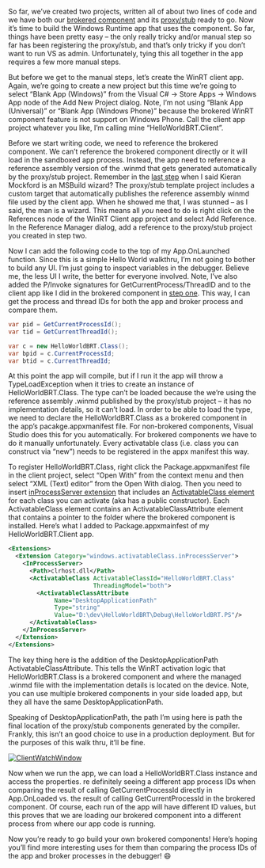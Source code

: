 So far, we’ve created two projects, written all of about two lines of
code and we have both our [brokered
component](http://devhawk.net/2014/04/25/brokered-winrt-components-step-one) and
its
[proxy/stub](http://devhawk.net/2014/04/25/brokered-winrt-components-step-two)
ready to go. Now it’s time to build the Windows Runtime app that uses
the component. So far, things have been pretty easy – the only really
tricky and/or manual step so far has been registering the proxy/stub,
and that’s only tricky if you don’t want to run VS as admin.
Unfortunately, tying this all together in the app requires a few more
manual steps.

But before we get to the manual steps, let’s create the WinRT client
app. Again, we’re going to create a new project but this time we’re
going to select “Blank App (Windows)” from the Visual C\# -\> Store
Apps -\> Windows App node of the Add New Project dialog. Note, I’m not
using “Blank App (Universal)” or “Blank App (Windows Phone)” because the
brokered WinRT component feature is not support on Windows Phone. Call
the client app project whatever you like, I’m calling mine
“HelloWorldBRT.Client”.

Before we start writing code, we need to reference the brokered
component. We can’t reference the brokered component directly or it will
load in the sandboxed app process. Instead, the app need to reference a
reference assembly version of the .winmd that gets generated
automatically by the proxy/stub project. Remember in the [last
step](http://devhawk.net/2014/04/25/brokered-winrt-components-step-two) when
I said Kieran Mockford is an MSBuild wizard? The proxy/stub template
project includes a custom target that automatically publishes the
reference assembly winmd file used by the client app. When he showed me
that, I was stunned – as I said, the man is a wizard. This means all
*you* need to do is right click on the References node of the WinRT
Client app project and select Add Reference. In the Reference Manager
dialog, add a reference to the proxy/stub project you created in step
two.

Now I can add the following code to the top of my App.OnLaunched
function. Since this is a simple Hello World walkthru, I’m not going to
bother to build any UI. I’m just going to inspect variables in the
debugger. Believe me, the less UI I write, the better for everyone
involved. Note, I’ve also added the P/Invoke signatures for
GetCurrentProcess/ThreadID and to the client app like I did in the
brokered component in [step
one](http://devhawk.net/2014/04/25/brokered-winrt-components-step-one).
This way, I can get the process and thread IDs for both the app and
broker process and compare them.

``` csharp
var pid = GetCurrentProcessId();
var tid = GetCurrentThreadId();

var c = new HelloWorldBRT.Class();
var bpid = c.CurrentProcessId;
var btid = c.CurrentThreadId;
```

At this point the app will compile, but if I run it the app will throw a
TypeLoadException when it tries to create an instance of
HelloWorldBRT.Class. The type can’t be loaded because the we’re using
the reference assembly .winmd published by the proxy/stub project – it
has no implementation details, so it can’t load. In order to be able to
load the type, we need to declare the HelloWorldBRT.Class as a brokered
component in the app’s pacakge.appxmanifest file. For non-brokered
components, Visual Studio does this for you automatically. For brokered
components we have to do it manually unfortunately. Every activatable
class (i.e. class you can construct via “new”) needs to be registered in
the appx manifest this way.

To register HelloWorldBRT.Class, right click the Package.appxmanifest
file in the client project, select “Open With” from the context menu and
then select “XML (Text) editor” from the Open With dialog. Then you need
to insert [inProcessServer
extension](http://msdn.microsoft.com/en-us/library/windows/apps/br211443.aspx)
that includes an [ActivatableClass
element](http://msdn.microsoft.com/en-us/library/windows/apps/br211413.aspx)
for each class you can activate (aka has a public constructor). Each
ActivatableClass element contains an ActivatableClassAttribute element
that contains a pointer to the folder where the brokered component is
installed. Here’s what I added to Package.appxmainfest of my
HelloWorldBRT.Client app.

``` xml
<Extensions>
  <Extension Category="windows.activatableClass.inProcessServer">
    <InProcessServer>
      <Path>clrhost.dll</Path>
      <ActivatableClass ActivatableClassId="HelloWorldBRT.Class"
                        ThreadingModel="both">
        <ActivatableClassAttribute
             Name="DesktopApplicationPath"
             Type="string"
             Value="D:\dev\HelloWorldBRT\Debug\HelloWorldBRT.PS"/>
      </ActivatableClass>
    </InProcessServer>
  </Extension>
</Extensions>
```

The key thing here is the addition of the DesktopApplicationPath
ActivatableClassAttribute. This tells the WinRT activation logic that
HelloWorldBRT.Class is a brokered component and where the managed .winmd
file with the implementation details is located on the device. Note, you
can use multiple brokered components in your side loaded app, but they
all have the same DesktopApplicationPath.

Speaking of DesktopApplicationPath, the path I’m using here is path the
final location of the proxy/stub components generated by the compiler.
Frankly, this isn’t an good choice to use in a production deployment.
But for the purposes of this walk thru, it’ll be fine.

[![ClientWatchWindow](http://image.devhawk.net/blog-content/20140425-0845-brokered-winrt-components-step-three/ClientWatchWindow-300x94.png)](http://image.devhawk.net/blog-content/20140425-0845-brokered-winrt-components-step-three/ClientWatchWindow.png)

Now when we run the app, we can load a HelloWorldBRT.Class instance and
access the properties. re definitely seeing a different app process IDs
when comparing the result of calling GetCurrentProcessId directly in
App.OnLoaded vs. the result of calling GetCurrentProcessId in the
brokered component. Of course, each run of the app will have different
ID values, but this proves that we are loading our brokered component
into a different process from where our app code is running.

Now you’re ready to go build your own brokered components! Here’s hoping
you’ll find more interesting uses for them than comparing the process
IDs of the app and broker processes in the debugger!
:smile:

